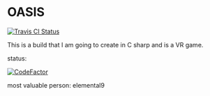 # OASIS
[![Travis CI Status](https://img.shields.io/travis/com/elemental9/OASIS.svg?style=for-the-badge)](https://travis-ci.com/elemental9/OASIS) 

This is a build that I am going to create in C sharp and is a VR game.

status:

[![CodeFactor](https://www.codefactor.io/repository/github/elemental9/oasis/badge)](https://www.codefactor.io/repository/github/elemental9/oasis)

 most valuable person: elemental9
